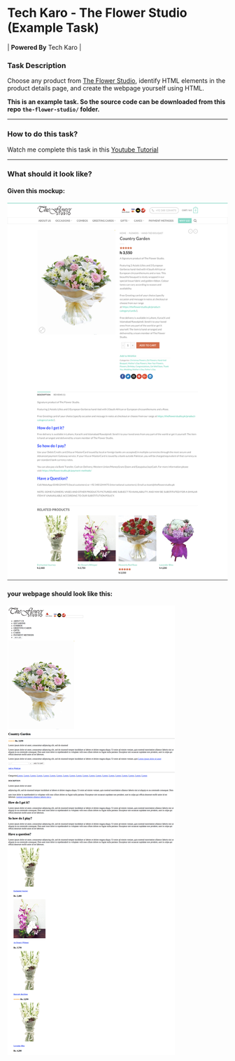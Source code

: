 # Tech Karo - The Flower Studio (Example Task)

| **Powered By** Tech Karo  |

### Task Description
Choose any product from [The Flower Studio](https://theflowerstudio.pk), identify HTML elements in the product details page, and create the webpage yourself using HTML.

**This is an example task. So the source code can be downloaded from this repo `the-flower-studio/` folder.**

----

### How to do this task?
Watch me complete this task in this [Youtube Tutorial](https://www.youtube.com/watch?v=0oAObaNocSM&index=13&list=PLQOMb3DMzPZFX6tBRWdT1m1rwRu17aaSA)

----

### What should it look like?

#### Given this mockup: ####

![mockup](screenshots/mockup-original.png)

#### your webpage should look like this:

![my web page](screenshots/my-webpage.png)